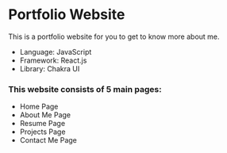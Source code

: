 # Portfolio Website
This is a portfolio website for you to get to know more about me.
- Language: JavaScript
- Framework: React.js
- Library: Chakra UI

### This website consists of 5 main pages:

- Home Page
- About Me Page
- Resume Page
- Projects Page
- Contact Me Page
